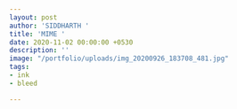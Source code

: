 ```yaml
---
layout: post
author: 'SIDDHARTH '
title: 'MIME '
date: 2020-11-02 00:00:00 +0530
description: ''
image: "/portfolio/uploads/img_20200926_183708_481.jpg"
tags:
- ink
- bleed

---
```

